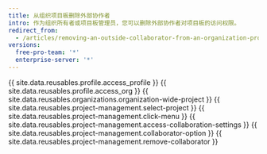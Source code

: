 ```yaml
---
title: 从组织项目板删除外部协作者
intro: 作为组织所有者或项目板管理员，您可以删除外部协作者对项目板的访问权限。
redirect_from:
  - /articles/removing-an-outside-collaborator-from-an-organization-project-board
versions:
  free-pro-team: '*'
  enterprise-server: '*'
---
```


{{ site.data.reusables.profile.access_profile }}
{{ site.data.reusables.profile.access_org }}
{{ site.data.reusables.organizations.organization-wide-project }}
{{ site.data.reusables.project-management.select-project }}
{{ site.data.reusables.project-management.click-menu }}
{{ site.data.reusables.project-management.access-collaboration-settings }}
{{ site.data.reusables.project-management.collaborator-option }}
{{ site.data.reusables.project-management.remove-collaborator }}
